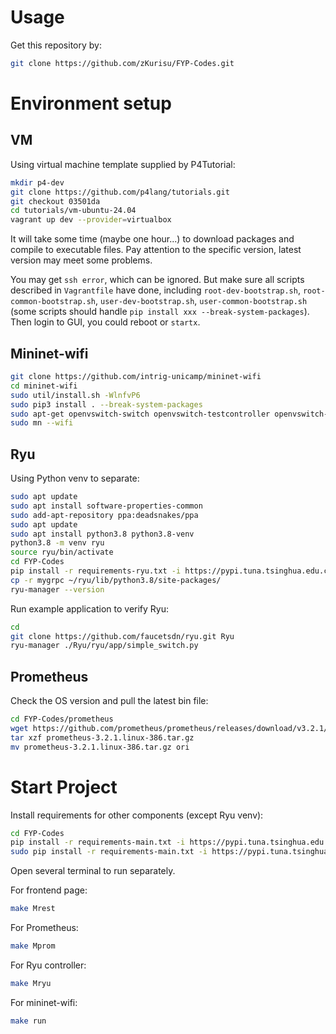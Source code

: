 # Usage
Get this repository by:
```sh
git clone https://github.com/zKurisu/FYP-Codes.git
```

# Environment setup
## VM
Using virtual machine template supplied by P4Tutorial:
```sh
mkdir p4-dev
git clone https://github.com/p4lang/tutorials.git
git checkout 03501da
cd tutorials/vm-ubuntu-24.04
vagrant up dev --provider=virtualbox
```
It will take some time (maybe one hour...) to download packages and compile to executable files. Pay attention to the specific version, latest version may meet some problems.

You may get `ssh error`, which can be ignored. But make sure all scripts described in `Vagrantfile` have done, including `root-dev-bootstrap.sh`, `root-common-bootstrap.sh`, `user-dev-bootstrap.sh`, `user-common-bootstrap.sh` (some scripts should handle `pip install xxx --break-system-packages`). Then login to GUI, you could reboot or `startx`.

## Mininet-wifi
```sh
git clone https://github.com/intrig-unicamp/mininet-wifi
cd mininet-wifi
sudo util/install.sh -WlnfvP6
sudo pip3 install . --break-system-packages
sudo apt-get openvswitch-switch openvswitch-testcontroller openvswitch-common
sudo mn --wifi
```

## Ryu
Using Python venv to separate:
```sh
sudo apt update
sudo apt install software-properties-common
sudo add-apt-repository ppa:deadsnakes/ppa
sudo apt update
sudo apt install python3.8 python3.8-venv
python3.8 -m venv ryu
source ryu/bin/activate
cd FYP-Codes
pip install -r requirements-ryu.txt -i https://pypi.tuna.tsinghua.edu.cn/simple
cp -r mygrpc ~/ryu/lib/python3.8/site-packages/
ryu-manager --version
```

Run example application to verify Ryu:
```sh
cd
git clone https://github.com/faucetsdn/ryu.git Ryu
ryu-manager ./Ryu/ryu/app/simple_switch.py
```

## Prometheus
Check the OS version and pull the latest bin file:
```sh
cd FYP-Codes/prometheus
wget https://github.com/prometheus/prometheus/releases/download/v3.2.1/prometheus-3.2.1.linux-386.tar.gz
tar xzf prometheus-3.2.1.linux-386.tar.gz
mv prometheus-3.2.1.linux-386.tar.gz ori
```


# Start Project
Install requirements for other components (except Ryu venv):
```sh
cd FYP-Codes
pip install -r requirements-main.txt -i https://pypi.tuna.tsinghua.edu.cn/simple
sudo pip install -r requirements-main.txt -i https://pypi.tuna.tsinghua.edu.cn/simple --break-system-packages
```

Open several terminal to run separately.

For frontend page:
```sh
make Mrest
```

For Prometheus:
```sh
make Mprom
```

For Ryu controller:
```sh
make Mryu
```

For mininet-wifi:
```sh
make run
```
